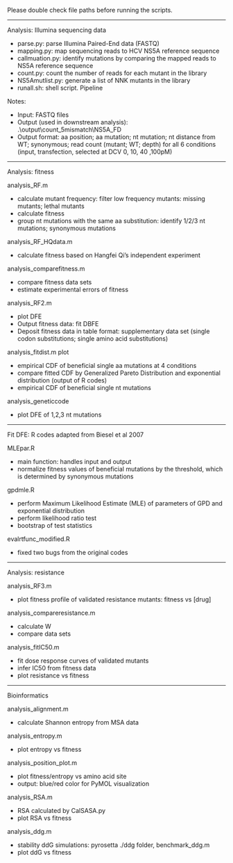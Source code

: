 Please double check file paths before running the scripts.

-----------------------------------
Analysis: Illumina sequencing data

- parse.py:  parse Illumina Paired-End data (FASTQ)
- mapping.py: map sequencing reads to HCV NS5A reference sequence
- callmuation.py: identify mutations by comparing the mapped reads to NS5A reference sequence
- count.py: count the number of reads for each mutant in the library
- NS5Amutlist.py:  generate a list of NNK mutants in the library
- runall.sh: shell script. Pipeline

Notes:
- Input: FASTQ files
- Output (used in downstream analysis): .\output\count_5mismatch\NS5A_FD 
- Output format: aa position; aa mutation; nt mutation; nt distance from WT; synonymous; read count (mutant; WT; depth) for all 6 conditions (input, transfection, selected at DCV 0, 10, 40 ,100pM)

------------------------------------
Analysis: fitness

analysis_RF.m
- calculate mutant frequency: filter low frequency mutants: missing mutants; lethal mutants
- calculate fitness
- group nt mutations with the same aa substitution: identify 1/2/3 nt mutations; synonymous mutations

analysis_RF_HQdata.m
- calculate fitness based on Hangfei Qi’s independent experiment

analysis_comparefitness.m
- compare fitness data sets
- estimate experimental errors of fitness

analysis_RF2.m
- plot DFE
- Output fitness data: fit DBFE
- Deposit fitness data in table format: supplementary data set (single codon substitutions; single amino acid substitutions)

analysis_fitdist.m
plot
- empirical CDF of beneficial single aa mutations at 4 conditions
- compare fitted CDF by Generalized Pareto Distribution and exponential distribution (output of R codes)
- empirical CDF of beneficial single nt mutations

analysis_geneticcode
- plot DFE of 1,2,3 nt mutations

----------------
Fit DFE: R codes adapted from Biesel et al 2007

MLEpar.R
- main function: handles input and output
- normalize fitness values of beneficial mutations by the threshold, which is determined by synonymous mutations

gpdmle.R
- perform Maximum Likelihood Estimate (MLE) of parameters of GPD and exponential distribution
- perform likelihood ratio test
- bootstrap of test statistics 

evalrtfunc_modified.R
- fixed two bugs from the original codes

----------
Analysis: resistance

analysis_RF3.m
- plot fitness profile of validated resistance mutants: fitness vs [drug]

analysis_compareresistance.m
- calculate W
- compare data sets

analysis_fitIC50.m
- fit dose response curves of validated mutants
- infer IC50 from fitness data
- plot resistance vs fitness

----------------------
Bioinformatics

analysis_alignment.m
- calculate Shannon entropy from MSA data

analysis_entropy.m
- plot entropy vs fitness

analysis_position_plot.m
- plot fitness/entropy vs amino acid site
- output: blue/red color for PyMOL visualization

analysis_RSA.m
- RSA calculated by CalSASA.py
- plot RSA vs fitness

analysis_ddg.m 
- stability ddG simulations: pyrosetta ./ddg folder, benchmark_ddg.m
- plot ddG vs fitness
